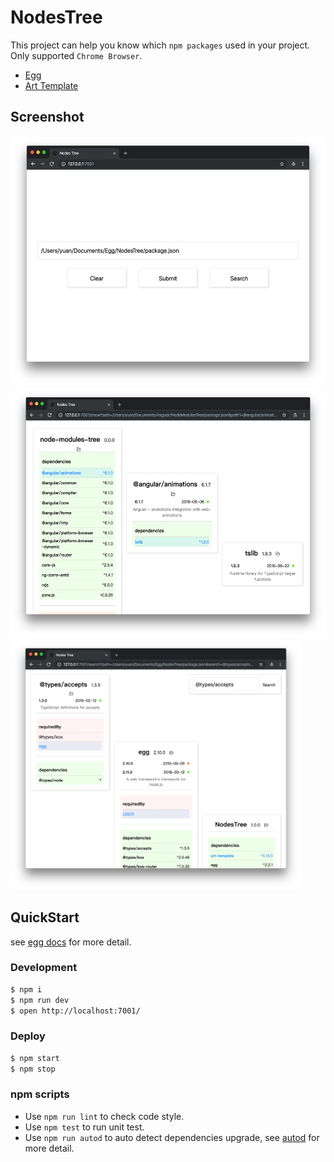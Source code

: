 # NodesTree
This project can help you know which `npm packages` used in your project.<br>
Only supported `Chrome Browser`.
* [Egg](https://eggjs.org/en/intro/index.html)
* [Art Template](https://aui.github.io/art-template/docs/index.html)

## Screenshot
<img src="README_Images/home.png" height="400">
<img src="README_Images/show.png" height="400">
<img src="README_Images/search.png" height="400">

## QuickStart

<!-- add docs here for user -->

see [egg docs][egg] for more detail.

### Development

```bash
$ npm i
$ npm run dev
$ open http://localhost:7001/
```

### Deploy

```bash
$ npm start
$ npm stop
```

### npm scripts

- Use `npm run lint` to check code style.
- Use `npm test` to run unit test.
- Use `npm run autod` to auto detect dependencies upgrade, see [autod](https://www.npmjs.com/package/autod) for more detail.


[egg]: https://eggjs.org
